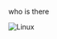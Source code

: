 who is there

![Linux](https://img.shields.io/badge/Linux-FCC624?style=for-the-badge&logo=linux&logoColor=black)
